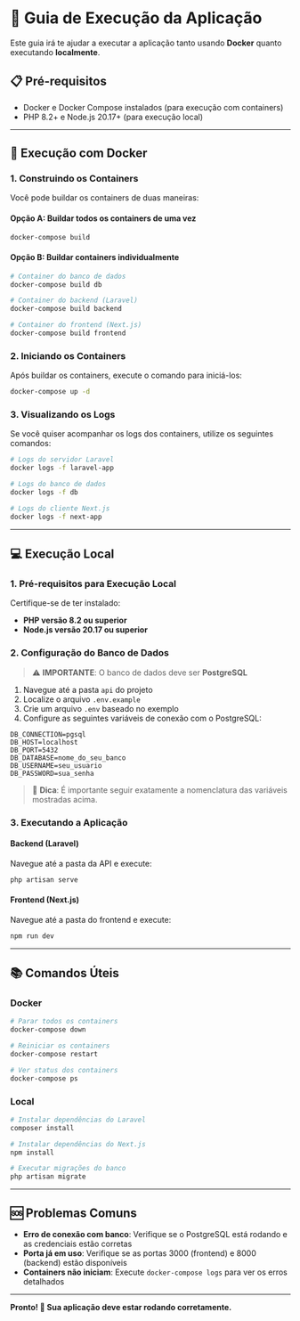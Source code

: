 # 🚀 Guia de Execução da Aplicação

Este guia irá te ajudar a executar a aplicação tanto usando **Docker** quanto executando **localmente**.

## 📋 Pré-requisitos

- Docker e Docker Compose instalados (para execução com containers)
- PHP 8.2+ e Node.js 20.17+ (para execução local)

---

## 🐳 Execução com Docker

### 1. Construindo os Containers

Você pode buildar os containers de duas maneiras:

#### Opção A: Buildar todos os containers de uma vez
```bash
docker-compose build
```

#### Opção B: Buildar containers individualmente
```bash
# Container do banco de dados
docker-compose build db

# Container do backend (Laravel)
docker-compose build backend

# Container do frontend (Next.js)
docker-compose build frontend
```

### 2. Iniciando os Containers

Após buildar os containers, execute o comando para iniciá-los:

```bash
docker-compose up -d
```

### 3. Visualizando os Logs

Se você quiser acompanhar os logs dos containers, utilize os seguintes comandos:

```bash
# Logs do servidor Laravel
docker logs -f laravel-app

# Logs do banco de dados
docker logs -f db

# Logs do cliente Next.js
docker logs -f next-app
```

---

## 💻 Execução Local

### 1. Pré-requisitos para Execução Local

Certifique-se de ter instalado:

- **PHP versão 8.2 ou superior**
- **Node.js versão 20.17 ou superior**

### 2. Configuração do Banco de Dados

> ⚠️ **IMPORTANTE**: O banco de dados deve ser **PostgreSQL**

1. Navegue até a pasta `api` do projeto
2. Localize o arquivo `.env.example`
3. Crie um arquivo `.env` baseado no exemplo
4. Configure as seguintes variáveis de conexão com o PostgreSQL:

```env
DB_CONNECTION=pgsql
DB_HOST=localhost
DB_PORT=5432
DB_DATABASE=nome_do_seu_banco
DB_USERNAME=seu_usuario
DB_PASSWORD=sua_senha
```

> 📝 **Dica**: É importante seguir exatamente a nomenclatura das variáveis mostradas acima.

### 3. Executando a Aplicação

#### Backend (Laravel)
Navegue até a pasta da API e execute:

```bash
php artisan serve
```

#### Frontend (Next.js)
Navegue até a pasta do frontend e execute:

```bash
npm run dev
```

---

## 📚 Comandos Úteis

### Docker
```bash
# Parar todos os containers
docker-compose down

# Reiniciar os containers
docker-compose restart

# Ver status dos containers
docker-compose ps
```

### Local
```bash
# Instalar dependências do Laravel
composer install

# Instalar dependências do Next.js
npm install

# Executar migrações do banco
php artisan migrate
```

---

## 🆘 Problemas Comuns

- **Erro de conexão com banco**: Verifique se o PostgreSQL está rodando e as credenciais estão corretas
- **Porta já em uso**: Verifique se as portas 3000 (frontend) e 8000 (backend) estão disponíveis
- **Containers não iniciam**: Execute `docker-compose logs` para ver os erros detalhados

---

**Pronto! 🎉 Sua aplicação deve estar rodando corretamente.**
